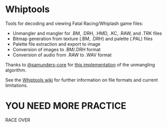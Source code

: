 # Whiptools
Tools for decoding and viewing Fatal Racing/Whiplash game files:

- Unmangler and mangler for .BM, .DRH, .HMD, .KC, .RAW, and .TRK files
- Bitmap generation from texture (.BM, .DRH) and palette (.PAL) files
- Palette file extraction and export to image
- Conversion of images to .BM/.DRH format
- Conversion of audio from .RAW to .WAV format

Thanks to [@samunders-core](https://github.com/samunders-core) for [this implementation](https://gist.github.com/samunders-core/1acaadc064f203e4f2ab769c7dfabeda) of the unmangling algorithm.

See the [Whiptools wiki](https://github.com/ninjatobob/Whiptools/wiki) for further information on file formats and current limitations.

# YOU NEED MORE PRACTICE
RACE OVER
